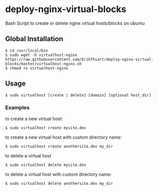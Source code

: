 # deploy-nginx-virtual-blocks #
Bash Script to create or delete nginx virtual hosts/blocks on ubuntu

## Global Installation ##

    $ cd /usr/local/bin
    $ sudo wget -O virtualhost-nginx https://raw.githubusercontent.com/ErikThiart/deploy-nginx-virtual-blocks/master/virtualhost-nginx.sh
    $ chmod +x virtualhost-nginx
        
## Usage ##

    $ sudo virtualhost [create | delete] [domain] [optional host_dir]
      
### Examples ###

to create a new virtual host:

    $ sudo virtualhost create mysite.dev

to create a new virtual host with custom directory name:

    $ sudo virtualhost create anothersite.dev my_dir

to delete a virtual host

    $ sudo virtualhost delete mysite.dev

to delete a virtual host with custom directory name:

    $ sudo virtualhost delete anothersite.dev my_dir
